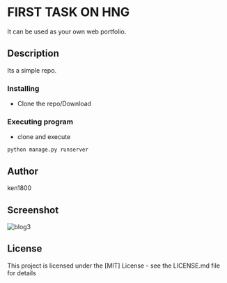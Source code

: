 
# FIRST TASK ON HNG

It can be used as your own web portfolio.

## Description

Its a simple repo.

### Installing

* Clone the repo/Download

### Executing program

* clone and execute
```
python manage.py runserver
```
## Author

ken1800 
## Screenshot
![blog3](https://user-images.githubusercontent.com/50213124/69785284-aaacdf00-1185-11ea-9670-9839bd26071e.png)

## License

This project is licensed under the [MIT] License - see the LICENSE.md file for details

